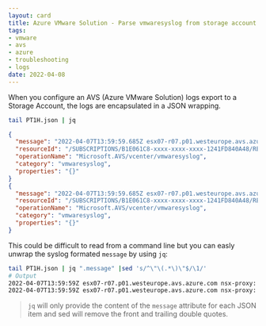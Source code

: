 ```yaml
---
layout: card
title: Azure VMware Solution - Parse vmwaresyslog from storage account export
tags:
- vmware
- avs
- azure
- troubleshooting
- logs
date: 2022-04-08
---
```


When you configure an AVS (Azure VMware Solution) logs export to a Storage Account, the logs are encapsulated in a JSON wrapping.

```bash
tail PT1H.json | jq
```

```json
{
  "message": "2022-04-07T13:59:59.685Z esx07-r07.p01.westeurope.avs.azure.com VSANMGMTSVC: info vsand[2103808] [opID=Thread-2 VsanInternalSystem::get_diskdata] Get local host UUID 60d101eb-dfb2-ec4a-1d65-98039b92960e",
  "resourceId": "/SUBSCRIPTIONS/B1E061C8-xxxx-xxxx-xxxx-1241FD840A48/RESOURCEGROUPS/TEST-RG/PROVIDERS/MICROSOFT.AVS/PRIVATECLOUDS/TESTAVS001",
  "operationName": "Microsoft.AVS/vcenter/vmwaresyslog",
  "category": "vmwaresyslog",
  "properties": "{}"
}
{
  "message": "2022-04-07T13:59:59.685Z esx07-r07.p01.westeurope.avs.azure.com VSANMGMTSVC: info vsand[2103808] [opID=Thread-2 VsanInternalSystem::get_diskdata] get_diskdata took 0.004s",
  "resourceId": "/SUBSCRIPTIONS/B1E061C8-xxxx-xxxx-xxxx-1241FD840A48/RESOURCEGROUPS/TEST-RG/PROVIDERS/MICROSOFT.AVS/PRIVATECLOUDS/TESTAVS001",
  "operationName": "Microsoft.AVS/vcenter/vmwaresyslog",
  "category": "vmwaresyslog",
  "properties": "{}"
}
```

This could be difficult to read from a command line but you can easly unwrap the syslog formated `message` by using `jq`:

```bash
tail PT1H.json | jq ".message" |sed 's/^\"\(.*\)\"$/\1/'
# Output
2022-04-07T13:59:59Z esx07-r07.p01.westeurope.avs.azure.com nsx-proxy: NSX 2105074 - [nsx@6876 comp=\"nsx-esx\" subcomp=\"nsx-proxy\" s2comp=\"mpa-proxy-lib\" tid=\"2105123\" level=\"INFO\"] ForwardingEngine: Processing SignalEvent(IDLE)
2022-04-07T13:59:59Z esx07-r07.p01.westeurope.avs.azure.com nsx-proxy: NSX 2105074 - [nsx@6876 comp=\"nsx-esx\" subcomp=\"nsx-proxy\" s2comp=\"mpa-proxy-lib\" tid=\"2105123\" level=\"INFO\"] Idle event during ready
```

> `jq` will only provide the content of the `message` attribute for each JSON item and sed will remove the front and trailing double quotes.